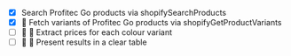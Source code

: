 - [x] Search Profitec Go products via shopifySearchProducts
- [x] 🔄 Fetch variants of Profitec Go products via shopifyGetProductVariants
- [ ] 🔄 🔄 Extract prices for each colour variant
- [ ] 🔄 🔄 Present results in a clear table